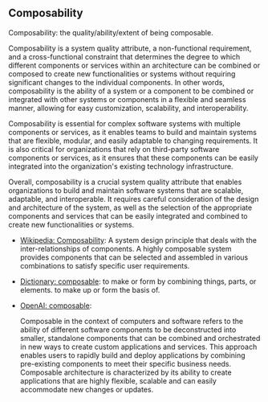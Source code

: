 ## Composability

Composability: the quality/ability/extent of being composable.

<div data-chatgpt-prompt="explain composability (system quality attribute, cross-functional constraint, non-functional requirement)">Composability is a system quality attribute, a non-functional requirement, and a cross-functional constraint that determines the degree to which different components or services within an architecture can be combined or composed to create new functionalities or systems without requiring significant changes to the individual components. In other words, composability is the ability of a system or a component to be combined or integrated with other systems or components in a flexible and seamless manner, allowing for easy customization, scalability, and interoperability.

Composability is essential for complex software systems with multiple components or services, as it enables teams to build and maintain systems that are flexible, modular, and easily adaptable to changing requirements. It is also critical for organizations that rely on third-party software components or services, as it ensures that these components can be easily integrated into the organization's existing technology infrastructure.

Overall, composability is a crucial system quality attribute that enables organizations to build and maintain software systems that are scalable, adaptable, and interoperable. It requires careful consideration of the design and architecture of the system, as well as the selection of the appropriate components and services that can be easily integrated and combined to create new functionalities or systems.</div>

* [Wikipedia: Composability](https://wikipedia.org/wiki/Composability): A system design principle that deals with the inter-relationships of components. A highly composable system provides components that can be selected and assembled in various combinations to satisfy specific user requirements.

* [Dictionary: composable](https://www.dictionary.com/browse/composable): to make or form by combining things, parts, or elements. to make up or form the basis of.

* [OpenAI: composable](https:://openai.com): <div data-chatgpt-prompt="define composable (computers and software)">Composable in the context of computers and software refers to the ability of different software components to be deconstructed into smaller, standalone components that can be combined and orchestrated in new ways to create custom applications and services. This approach enables users to rapidly build and deploy applications by combining pre-existing components to meet their specific business needs. Composable architecture is characterized by its ability to create applications that are highly flexible, scalable and can easily accommodate new changes or updates.</div>

